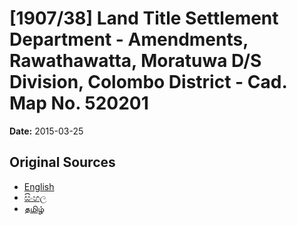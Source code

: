 # [1907/38] Land Title Settlement Department - Amendments, Rawathawatta, Moratuwa D/S Division, Colombo District - Cad. Map No. 520201

**Date:** 2015-03-25

## Original Sources

- [English](https://documents.gov.lk/view/extra-gazettes/2015/3/1907-38_E.pdf)
- [සිංහල](https://documents.gov.lk/view/extra-gazettes/2015/3/1907-38_S.pdf)
- [தமிழ்](https://documents.gov.lk/view/extra-gazettes/2015/3/1907-38_T.pdf)
